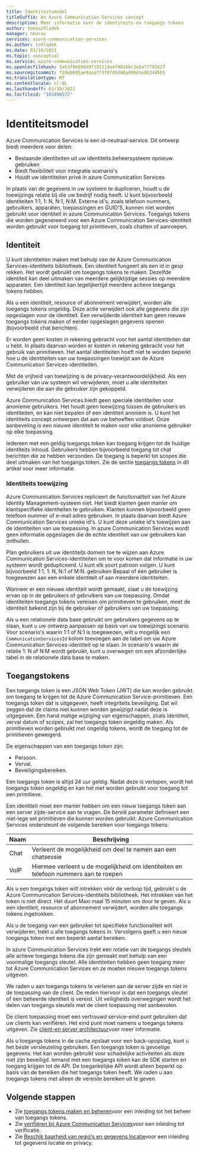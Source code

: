 ```yaml
---
title: Identiteitsmodel
titleSuffix: An Azure Communication Services concept
description: Meer informatie over de identiteits-en toegangs tokens
author: tomaschladek
manager: nmurav
services: azure-communication-services
ms.author: tchladek
ms.date: 03/10/2021
ms.topic: conceptual
ms.service: azure-communication-services
ms.openlocfilehash: 5e53f9e89dd9718111da4f8016bc3e5a7f791627
ms.sourcegitcommit: f28ebb95ae9aaaff3f87d8388a09b41e0b3445b5
ms.translationtype: MT
ms.contentlocale: nl-NL
ms.lasthandoff: 03/30/2021
ms.locfileid: "103496572"
---
```

# <a name="identity-model"></a>Identiteitsmodel

Azure Communication Services is een id-neutraal-service. Dit ontwerp biedt meerdere voor delen:

- Bestaande identiteiten uit uw identiteits beheersysteem opnieuw gebruiken
- Biedt flexibiliteit voor integratie scenario's
- Houdt uw identiteiten privé in azure Communication Services

In plaats van de gegevens in uw systeem te dupliceren, houdt u de toewijzings relatie bij die uw bedrijf nodig heeft. U kunt bijvoorbeeld identiteiten 1:1, 1: N, N:1, N:M. Externe id's, zoals telefoon nummers, gebruikers, apparaten, toepassingen en GUID'S, kunnen niet worden gebruikt voor identiteit in azure Communication Services. Toegangs tokens die worden gegenereerd voor een Azure Communication Services-identiteit worden gebruikt voor toegang tot primitieven, zoals chatten of aanroepen.

## <a name="identity"></a>Identiteit

U kunt identiteiten maken met behulp van de Azure Communication Services-identiteits bibliotheek. Een identiteit fungeert als een id in gesp rekken. Het wordt gebruikt om toegangs tokens te maken. Dezelfde identiteit kan deel uitmaken van meerdere gelijktijdige sessies op meerdere apparaten. Een identiteit kan tegelijkertijd meerdere actieve toegangs tokens hebben.

Als u een identiteit, resource of abonnement verwijdert, worden alle toegangs tokens ongeldig. Deze actie verwijdert ook alle gegevens die zijn opgeslagen voor de identiteit. Een verwijderde identiteit kan geen nieuwe toegangs tokens maken of eerder opgeslagen gegevens openen (bijvoorbeeld chat berichten).

Er worden geen kosten in rekening gebracht voor het aantal identiteiten dat u hebt. In plaats daarvan worden er kosten in rekening gebracht voor het gebruik van primitieven. Het aantal identiteiten hoeft niet te worden beperkt hoe u de identiteiten van uw toepassingen toewijst aan de Azure Communication Services-identiteiten.

Met de vrijheid van toewijzing is de privacy-verantwoordelijkheid. Als een gebruiker van uw systeem wil verwijderen, moet u alle identiteiten verwijderen die aan die gebruiker zijn gekoppeld.

Azure Communication Services biedt geen speciale identiteiten voor anonieme gebruikers. Het houdt geen toewijzing tussen de gebruikers en identiteiten, en kan niet bepalen of een identiteit anoniem is. U kunt het identiteits concept ontwerpen dat aan uw behoeften voldoet. Onze aanbeveling is een nieuwe identiteit te maken voor elke anonieme gebruiker op elke toepassing.

Iedereen met een geldig toegangs token kan toegang krijgen tot de huidige identiteits inhoud. Gebruikers hebben bijvoorbeeld toegang tot chat berichten die ze hebben verzonden. De toegang is beperkt tot scopes die deel uitmaken van het toegangs token. Zie de sectie [toegangs tokens](#access-tokens) in dit artikel voor meer informatie.

### <a name="identity-mapping"></a>Identiteits toewijzing

Azure Communication Services repliceert de functionaliteit van het Azure Identity Management-systeem niet. Het biedt klanten geen manier om klantspecifieke identiteiten te gebruiken. Klanten kunnen bijvoorbeeld geen telefoon nummer of e-mail adres gebruiken. In plaats daarvan biedt Azure Communication Services unieke id's. U kunt deze unieke id's toewijzen aan de identiteiten van uw toepassing. In azure Communication Services wordt geen informatie opgeslagen die de echte identiteit van uw gebruikers kan onthullen.

Plan gebruikers uit uw identiteits domein toe te wijzen aan Azure Communication Services-identiteiten om te voor komen dat informatie in uw systeem wordt gedupliceerd. U kunt elk soort patroon volgen. U kunt bijvoorbeeld 1:1, 1: N, N:1 of M:N. gebruiken Bepaal of één gebruiker is toegewezen aan een enkele identiteit of aan meerdere identiteiten.

Wanneer er een nieuwe identiteit wordt gemaakt, slaat u de toewijzing ervan op in de gebruikers of gebruikers van uw toepassing. Omdat identiteiten toegangs tokens vereisen om primitieven te gebruiken, moet de identiteit bekend zijn bij de gebruiker of gebruikers van uw toepassing.

Als u een relationele data base gebruikt om gebruikers gegevens op te slaan, kunt u uw ontwerp aanpassen op basis van uw toewijzings scenario. Voor scenario's waarin 1:1 of N:1 is toegewezen, wilt u mogelijk een `CommunicationServicesId` kolom toevoegen aan de tabel om uw Azure Communication Services-identiteit op te slaan. In scenario's waarin de relatie 1: N of N:M wordt gebruikt, kunt u overwegen om een afzonderlijke tabel in de relationele data base te maken.

## <a name="access-tokens"></a>Toegangstokens

Een toegangs token is een JSON Web Token (JWT) die kan worden gebruikt om toegang te krijgen tot de Azure Communication Service-primitieven. Een toegangs token dat is uitgegeven, heeft integriteits beveiliging. Dat wil zeggen dat de claims niet kunnen worden gewijzigd nadat deze is uitgegeven. Een hand matige wijziging van eigenschappen, zoals identiteit, verval datum of scopes, zal het toegangs token ongeldig maken. Als primitieven worden gebruikt met ongeldig tokens, wordt de toegang tot de primitieven geweigerd.

De eigenschappen van een toegangs token zijn:
* Persoon.
* Verval.
* Beveiligingsbereiken.

Een toegangs token is altijd 24 uur geldig. Nadat deze is verlopen, wordt het toegangs token ongeldig en kan het niet worden gebruikt voor toegang tot een primitieve.

Een identiteit moet een manier hebben om een nieuw toegangs token aan een server zijde-service aan te vragen. De *bereik* parameter definieert een niet-lege set primitieven die kunnen worden gebruikt. Azure Communication Services ondersteunt de volgende bereiken voor toegangs tokens.

|Naam|Beschrijving|
|---|---|
|Chat|  Verleent de mogelijkheid om deel te nemen aan een chatsessie|
|VoIP|  Hiermee verleent u de mogelijkheid om identiteiten en telefoon nummers aan te roepen|


Als u een toegangs token wilt intrekken vóór de verloop tijd, gebruikt u de Azure Communication Services-identiteits bibliotheek. Het intrekken van het token is niet direct. Het duurt Maxi maal 15 minuten om door te geven. Als u een identiteit, resource of abonnement verwijdert, worden alle toegangs tokens ingetrokken.

Als u de toegang van een gebruiker tot specifieke functionaliteit wilt verwijderen, trekt u alle toegangs tokens in. Vervolgens geeft u een nieuw toegangs token met een beperkt aantal bereiken.

In azure Communication Services trekt een rotatie van de toegangs sleutels alle actieve toegangs tokens die zijn gemaakt met behulp van een voormalige toegangs sleutel. Alle identiteiten hebben geen toegang meer tot Azure Communication Services en ze moeten nieuwe toegangs tokens uitgeven.

We raden u aan toegangs tokens te verlenen aan de server zijde en niet in de toepassing van de client. De reden hiervoor is dat een toegangs sleutel of een beheerde identiteit is vereist. Uit veiligheids overwegingen wordt het delen van toegangs sleutels met de client toepassing niet aanbevolen.

De client toepassing moet een vertrouwd service-eind punt gebruiken dat uw clients kan verifiëren. Het eind punt moet namens u toegangs tokens uitgeven. Zie [client-en server architectuur](./client-and-server-architecture.md)voor meer informatie.

Als u toegangs tokens in de cache opslaat voor een back-upopslag, kunt u het beste versleuteling gebruiken. Een toegangs token is gevoelige gegevens. Het kan worden gebruikt voor schadelijke activiteiten als deze niet zijn beveiligd. Iemand met een toegangs token kan de SDK starten en toegang krijgen tot de API. De toegankelijke API wordt alleen beperkt op basis van de bereiken die het toegangs token heeft. We raden u aan toegangs tokens met alleen de vereiste bereiken uit te geven.

## <a name="next-steps"></a>Volgende stappen

* Zie [toegangs tokens maken en beheren](../quickstarts/access-tokens.md)voor een inleiding tot het beheer van toegangs tokens.
* Zie [verifiëren bij Azure Communication Services](./authentication.md)voor een inleiding tot verificatie.
* Zie [Beschik baarheid van regio's en gegevens locatie](./privacy.md)voor een inleiding tot gegevens locatie en privacy.